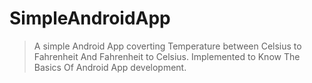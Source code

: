 # SimpleAndroidApp
>A simple Android App coverting Temperature between Celsius to Fahrenheit And Fahrenheit to Celsius. Implemented to Know The Basics Of Android App development.
